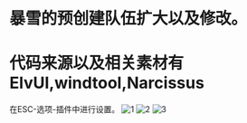 # 暴雪的预创建队伍扩大以及修改。  
# 代码来源以及相关素材有ElvUI,windtool,Narcissus  

在ESC-选项-插件中进行设置。
![1](https://github.com/user-attachments/assets/59d811ba-178b-454a-862a-02715d51847b)
![2](https://github.com/user-attachments/assets/73547bd4-36f5-4ed9-8096-06bf7e25d003)
![3](https://github.com/user-attachments/assets/6a34a1a0-df1f-4c0f-906a-af3463de2890)
